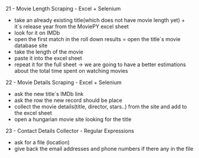 21 - Movie Length Scraping - Excel + Selenium
- take an already existing title(which does not have movie length yet) + it`s release year from the MoviePY excel sheet 
- look for it on IMDb
- open the first match in the roll down results = open the title`s movie database site
- take the length of the movie
- paste it into the excel sheet
- repeat it for the full sheet -> we are going to have a better estimations about the total time spent on watching movies

22 - Movie Details Scraping - Excel + Selenium
- ask the new title`s IMDb link
- ask the row the new record should be place
- collect the movie details(title, director, stars..) from the site and add to the excel sheet
- open a hungarian movie site looking for the title

23 - Contact Details Collector - Regular Expressions
- ask for a file (location)
- give back the email addresses and phone numbers if there any in the file